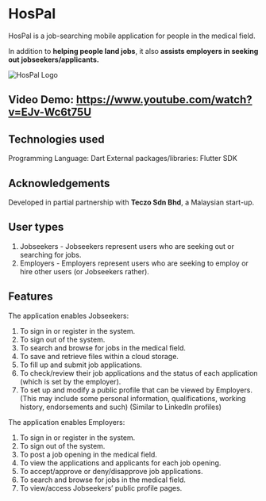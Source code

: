 # HosPal
HosPal is a job-searching mobile application for people in the medical field.

In addition to **helping people land jobs**, it also **assists employers in seeking out jobseekers/applicants.**

![HosPal Logo](https://user-images.githubusercontent.com/96708800/199993708-65eff58c-fdff-4a29-96ec-2960ca0edf85.png)

## Video Demo: https://www.youtube.com/watch?v=EJv-Wc6t75U

## Technologies used
Programming Language: Dart
External packages/libraries: Flutter SDK

## Acknowledgements
Developed in partial partnership with **Teczo Sdn Bhd**, a Malaysian start-up.

## User types
1. Jobseekers - Jobseekers represent users who are seeking out or searching for jobs.
2. Employers - Employers represent users who are seeking to employ or hire other users (or Jobseekers rather).

## Features

The application enables Jobseekers:
1. To sign in or register in the system.
2. To sign out of the system.
3. To search and browse for jobs in the medical field. 
4. To save and retrieve files within a cloud storage.
5. To fill up and submit job applications.
6.	To check/review their job applications and the status of each application (which is set by the employer).
7.	To set up and modify a public profile that can be viewed by Employers. (This may include some personal information, qualifications, working history, endorsements and such) (Similar to LinkedIn profiles)

The application enables Employers:
1. To sign in or register in the system.
2. To sign out of the system.
3. To post a job opening in the medical field.
4. To view the applications and applicants for each job opening.
5.	To accept/approve or deny/disapprove job applications.
6.	To search and browse for jobs in the medical field. 
7. To view/access Jobseekers’ public profile pages.
